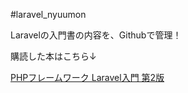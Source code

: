 #laravel_nyuumon


Laravelの入門書の内容を、Githubで管理！


購読した本はこちら↓


<a href="https://www.amazon.co.jp/dp/B07CLLW4MX/" target="_blank" rel="noopener">PHPフレームワーク Laravel入門 第2版</a>
